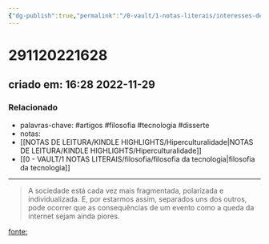 ```yaml
---
{"dg-publish":true,"permalink":"/0-vault/1-notas-literais/interesses-de-pesquisa/291120221628/","tags":["artigos","filosofia","tecnologia","disserte"],"dgHomeLink":true,"dgShowLocalGraph":true,"dgShowFileTree":true,"dgEnableSearch":true}
---
```


# 291120221628
## criado em: 16:28 2022-11-29

### Relacionado
- palavras-chave: #artigos #filosofia #tecnologia #disserte 
- notas: 
- [[NOTAS DE LEITURA/KINDLE HIGHLIGHTS/Hiperculturalidade\|NOTAS DE LEITURA/KINDLE HIGHLIGHTS/Hiperculturalidade]]
- [[0 - VAULT/1 NOTAS LITERAIS/filosofia/filosofia da tecnologia\|filosofia da tecnologia]]
---
>A sociedade está cada vez mais fragmentada, polarizada e individualizada. E, por estarmos assim, separados uns dos outros, pode ocorrer que as consequências de um evento como a queda da internet sejam ainda piores.

[fonte: ](https://www.bbc.com/portuguese/geral-63649908?at_bbc_team=editorial&at_link_type=web_link&at_campaign=Social_Flow&at_link_id=B5ECCD90-7013-11ED-B664-96D02052A482&at_ptr_name=twitter&at_link_origin=bbcbrasil&at_medium=social&at_campaign_type=owned&at_format=image)
